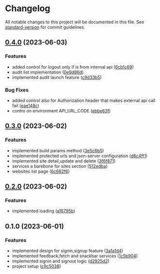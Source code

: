 # Changelog

All notable changes to this project will be documented in this file. See [standard-version](https://github.com/conventional-changelog/standard-version) for commit guidelines.

## [0.4.0](https://github.com/mino89/lighthouse-keeper/compare/v0.3.0...v0.4.0) (2023-06-03)


### Features

* added control for logout only if is from internal api ([6cb1c69](https://github.com/mino89/lighthouse-keeper/commit/6cb1c6933cd731fbfc35f8fde7973348d9ef7b41))
* audit list implementation ([0e9d86d](https://github.com/mino89/lighthouse-keeper/commit/0e9d86dbe4e0db921f48f8dcf66ed48df61a961b))
* implemented audit launch feature ([c9d33b5](https://github.com/mino89/lighthouse-keeper/commit/c9d33b57296e8ad278d129dfa8c611405f096956))


### Bug Fixes

* added control also for Authorization header that makes external api call fail ([eae148c](https://github.com/mino89/lighthouse-keeper/commit/eae148cad4ac8eddd582a7bd7d5d0f5b1c17d564))
* contro on environment API_URL_CODE ([ebbe63f](https://github.com/mino89/lighthouse-keeper/commit/ebbe63f61f24dd23b271f47a3d6c3e0dbad20ad0))

## [0.3.0](https://github.com/mino89/lighthouse-keeper/compare/v0.2.0...v0.3.0) (2023-06-02)


### Features

* implemented build params method ([3e5c6b5](https://github.com/mino89/lighthouse-keeper/commit/3e5c6b5906e060ad837afae6963219d644e56e0a))
* implemented protected urls and json-server configuration ([d8c4ff1](https://github.com/mino89/lighthouse-keeper/commit/d8c4ff1754e28c1bca603a2f5e9fd873155b30a9))
* implemented site detail,update and delete ([3f6f871](https://github.com/mino89/lighthouse-keeper/commit/3f6f871829d7bd756c6664600f4c0e34916b0e82))
* services a barebone for sites section ([512edba](https://github.com/mino89/lighthouse-keeper/commit/512edba6115a5a937e71d92c345d17ffc17c190c))
* websites list page ([6c682f6](https://github.com/mino89/lighthouse-keeper/commit/6c682f6afa09c7cf480d155d208ad918613f0630))

## [0.2.0](https://github.com/mino89/lighthouse-keeper/compare/v0.1.0...v0.2.0) (2023-06-02)


### Features

* implemented loading ([a16795b](https://github.com/mino89/lighthouse-keeper/commit/a16795b24cb1780a93dd5f629775b98ff5255492))

## 0.1.0 (2023-06-01)


### Features

* implemented design for signin,signup feature ([3a1a1d4](https://github.com/mino89/lighthouse-keeper/commit/3a1a1d4919b9708d1fc85b2c36723c7c6d080a37))
* implemented feedback,fetch and snackbar services ([1c5b904](https://github.com/mino89/lighthouse-keeper/commit/1c5b904f677056429bd4b4f3572451f95ac491ae))
* implemented signin and signout logic ([d2925d2](https://github.com/mino89/lighthouse-keeper/commit/d2925d214ff261694e86a7eadc8bf41b17f7e67c))
* project setup ([c9c5038](https://github.com/mino89/lighthouse-keeper/commit/c9c5038510c9754274aa2846a2feea2607d00ffe))
